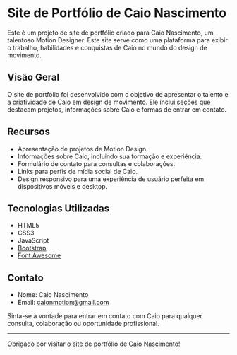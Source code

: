 # Site de Portfólio de Caio Nascimento

Este é um projeto de site de portfólio criado para Caio Nascimento, um talentoso Motion Designer. Este site serve como uma plataforma para exibir o trabalho, habilidades e conquistas de Caio no mundo do design de movimento.

<!--![Imagem de Capa](link_para_imagem_de_capa.jpg)-->

## Visão Geral

O site de portfólio foi desenvolvido com o objetivo de apresentar o talento e a criatividade de Caio em design de movimento. Ele inclui seções que destacam projetos, informações sobre Caio e formas de entrar em contato.

## Recursos

- Apresentação de projetos de Motion Design.
- Informações sobre Caio, incluindo sua formação e experiência.
- Formulário de contato para consultas e colaborações.
- Links para perfis de mídia social de Caio.
- Design responsivo para uma experiência de usuário perfeita em dispositivos móveis e desktop.

## Tecnologias Utilizadas

- HTML5
- CSS3
- JavaScript
- [Bootstrap](https://getbootstrap.com/)
- [Font Awesome](https://fontawesome.com/)

## Contato

- Nome: Caio Nascimento
- Email: caionmotion@gmail.com
<!--- Website: [www.caiomotiondesigner.com](https://www.caiomotiondesigner.com/)
- LinkedIn: [Caio Nascimento](https://www.linkedin.com/in/caio-nascimento)-->

Sinta-se à vontade para entrar em contato com Caio para qualquer consulta, colaboração ou oportunidade profissional.

---

Obrigado por visitar o site de portfólio de Caio Nascimento!
